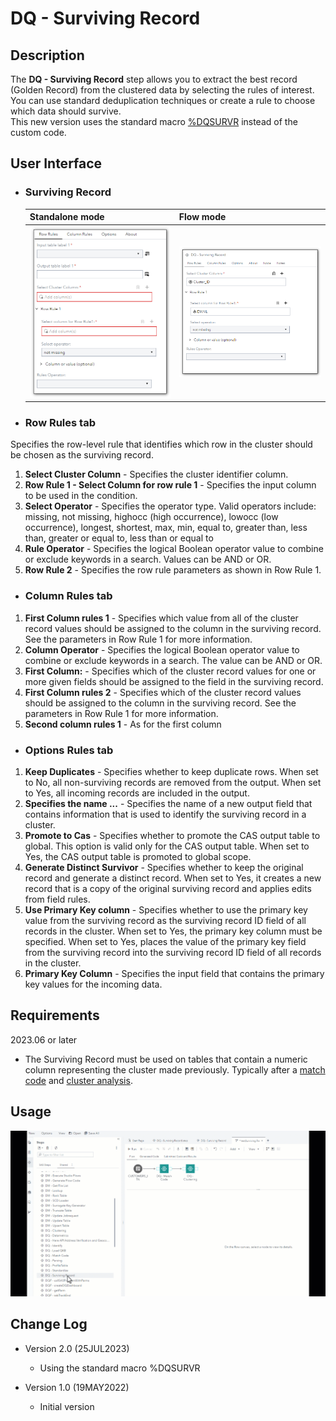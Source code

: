 # DQ - Surviving Record
 
## Description

The **DQ - Surviving Record** step allows you to extract the best record (Golden Record) from the clustered data by selecting the rules of interest. You can use standard deduplication techniques or create a rule to choose which data should survive.  
This new version uses the standard macro [%DQSURVR](https://go.documentation.sas.com/doc/en/dqcdc/v_025/dqclref/p1i32jjeybfcb7n19tzfasbzdcb9.htm) instead of the custom code.  
  
## User Interface  

* ### Surviving Record ###

   | Standalone mode | Flow mode |
   | --- | --- |                  
   | ![](img/dqsurviving-tabsurvivingrecord-standalone.png) | ![](img/dqsurviving-tabsurvivingrecord-flowmode.png) |
  
* ### Row Rules tab ###  
Specifies the row-level rule that identifies which row in the cluster should be chosen as the surviving record.  

1. **Select Cluster Column** - Specifies the cluster identifier column.  
2. **Row Rule 1 - Select Column for row rule 1** - Specifies the input column to be used in the condition.
3. **Select Operator** - Specifies the operator type. Valid operators include: missing, not missing, highocc (high occurrence), lowocc (low occurrence), longest, shortest, max, min, equal to, greater than, less than, greater or equal to, less than or equal to
4. **Rule Operator** - Specifies the logical Boolean operator value to combine or exclude keywords in a search. Values can be AND or OR.
5. **Row Rule 2** - Specifies the row rule parameters as shown in Row Rule 1.  
  
* ### Column Rules tab ###  
1. **First Column rules 1** - Specifies which value from all of the cluster record values should be assigned to the column in the surviving record. See the parameters in Row Rule 1 for more information.  
2. **Column Operator** - Specifies the logical Boolean operator value to combine or exclude keywords in a search. The value can be AND or OR.     
3. **First Column:** - Specifies which of the cluster record values for one or more given fields should be assigned to the field in the surviving record.
4. **First Column rules 2** - Specifies which of the cluster record values should be assigned to the column in the surviving record. See the parameters in Row Rule 1 for more information.  
5. **Second column rules 1** - As for the first column
 
* ### Options Rules tab ###  
  
1. **Keep Duplicates** - Specifies whether to keep duplicate rows. When set to No, all non-surviving records are removed from the output. When set to Yes, all incoming records are included in the output.  
2. **Specifies the name ...** - Specifies the name of a new output field that contains information that is used to identify the surviving record in a cluster.  
3. **Promote to Cas** - Specifies whether to promote the CAS output table to global. This option is valid only for the CAS output table. When set to Yes, the CAS output table is promoted to global scope.  
4. **Generate Distinct Survivor** - Specifies whether to keep the original record and generate a distinct record. When set to Yes, it creates a new record that is a copy of the original surviving record and applies edits from field rules.  
5. **Use Primary Key column** - Specifies whether to use the primary key value from the surviving record as the surviving record ID field of all records in the cluster. When set to Yes, the primary key column must be specified. When set to Yes, places the value of the primary key field from the surviving record into the surviving record ID field of all records in the cluster.  
6. **Primary Key Column** - Specifies the input field that contains the primary key values for the incoming data.  
  

## Requirements

2023.06 or later

* The Surviving Record must be used on tables that contain a numeric column representing the cluster made previously. Typically after a [match code](<https://github.com/sassoftware/sas-studio-custom-steps/blob/main/DQ%20-%20Match%20Code/README.md>) and [cluster analysis](<https://github.com/sassoftware/sas-studio-custom-steps/blob/main/DQ%20-%20Clustering/README.md>).  

## Usage

![Using the DQ - Surviving Record](img/dqsurvivingrecord-demo.gif)  

## Change Log

* Version 2.0 (25JUL2023)
    * Using the standard macro %DQSURVR  
  	
* Version 1.0 (19MAY2022)
    * Initial version  
	